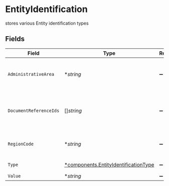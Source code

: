 # EntityIdentification

stores various Entity identification types


## Fields

| Field                                                                                                                                     | Type                                                                                                                                      | Required                                                                                                                                  | Description                                                                                                                               | Example                                                                                                                                   |
| ----------------------------------------------------------------------------------------------------------------------------------------- | ----------------------------------------------------------------------------------------------------------------------------------------- | ----------------------------------------------------------------------------------------------------------------------------------------- | ----------------------------------------------------------------------------------------------------------------------------------------- | ----------------------------------------------------------------------------------------------------------------------------------------- |
| `AdministrativeArea`                                                                                                                      | **string*                                                                                                                                 | :heavy_minus_sign:                                                                                                                        | Administrative area that issued the identification For example, this can be a state, a province, an oblast, or a prefecture.              | TX                                                                                                                                        |
| `DocumentReferenceIds`                                                                                                                    | []*string*                                                                                                                                | :heavy_minus_sign:                                                                                                                        | One or more UUIDs from the documents api of the image(s) of the document that relates to the identification for the person investigation. | 0f01ae1f-d24c-4171-8f3f-c0b820bf3044                                                                                                      |
| `RegionCode`                                                                                                                              | **string*                                                                                                                                 | :heavy_minus_sign:                                                                                                                        | Country that issued identification Two character region code, complies with https://cldr.unicode.org/index                                | US                                                                                                                                        |
| `Type`                                                                                                                                    | [*components.EntityIdentificationType](../../models/components/entityidentificationtype.md)                                               | :heavy_minus_sign:                                                                                                                        | Tax id type for entities (e.g. ein, lei, etc.))                                                                                           | EIN                                                                                                                                       |
| `Value`                                                                                                                                   | **string*                                                                                                                                 | :heavy_minus_sign:                                                                                                                        | Tax id value                                                                                                                              | 666-12-3456                                                                                                                               |
